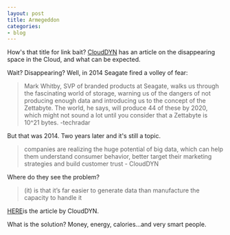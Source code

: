 ```yaml
---
layout: post
title: Armegeddon
categories:
- blog
---
```


How's that title for link bait? [CloudDYN](https://www.cloudyn.com) has an article on the disappearing space in the Cloud, and what can be expected.

Wait? Disappearing? Well, in 2014 Seagate fired a volley of fear:

<blockquote>Mark Whitby, SVP of branded products at Seagate, walks us through the fascinating world of storage, warning us of the dangers of not producing enough data and introducing us to the concept of the Zettabyte. The world, he says, will produce 44 of these by 2020, which might not sound a lot until you consider that a Zettabyte is 10^21 bytes. -techradar</blockquote>

But that was 2014. Two years later and it's still a topic.

<blockquote>companies are realizing the huge potential of big data, which can help them understand consumer behavior, better target their marketing strategies and build customer trust - CloudDYN</blockquote>

Where do they see the problem?

<blockquote>(it) is that it’s far easier to generate data than manufacture the capacity to handle it</blockquote>

[HERE](https://www.cloudyn.com/blog/cloud-capacity-running-can-aws-prevent-cloud-armageddon/)is the article by CloudDYN.

What is the solution? Money, energy, calories...and very smart people.
